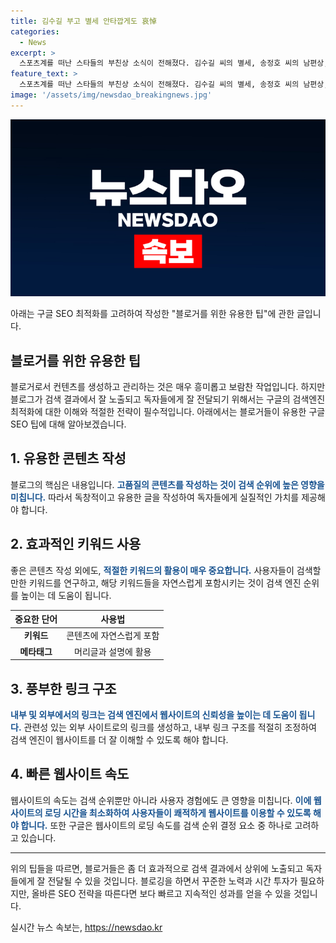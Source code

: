 ```yaml
---
title: 김수길 부고 별세 안타깝게도 哀悼
categories:
  - News
excerpt: >
  스포츠계를 떠난 스타들의 부친상 소식이 전해졌다. 김수길 씨의 별세, 송정호 씨의 남편상, 정윤 부산국제영화제 대외협력실장의 부친상, 이병훈 전 프로야구 해설위원의 별세, 백영미 씨의 남편상, 청하 강호 씨의 부친상, 임경택 씨의 별세, 김경자 씨의 남편상, 그리고 최영익 씨의 별세로 이들의 발인 일정과 연락처가 공개되었다.
feature_text: >
  스포츠계를 떠난 스타들의 부친상 소식이 전해졌다. 김수길 씨의 별세, 송정호 씨의 남편상, 정윤 부산국제영화제 대외협력실장의 부친상, 이병훈 전 프로야구 해설위원의 별세, 백영미 씨의 남편상, 청하 강호 씨의 부친상, 임경택 씨의 별세, 김경자 씨의 남편상, 그리고 최영익 씨의 별세로 이들의 발인 일정과 연락처가 공개되었다.
image: '/assets/img/newsdao_breakingnews.jpg'
---
```


<p><img src="/assets/img/newsdao_breakingnews.jpg" alt="koreaapp 속보" /></p>

<p>아래는 구글 SEO 최적화를 고려하여 작성한 "블로거를 위한 유용한 팁"에 관한 글입니다.</p>

<h2 data-ke-size="size26">블로거를 위한 유용한 팁</h2>

<p data-ke-size="size16">블로거로서 컨텐츠를 생성하고 관리하는 것은 매우 흥미롭고 보람찬 작업입니다. 하지만 블로그가 검색 결과에서 잘 노출되고 독자들에게 잘 전달되기 위해서는 구글의 검색엔진 최적화에 대한 이해와 적절한 전략이 필수적입니다. 아래에서는 블로거들이 유용한 구글 SEO 팁에 대해 알아보겠습니다.</p>

<h2 data-ke-size="size22">1. 유용한 콘텐츠 작성</h2>

<p data-ke-size="size16">블로그의 핵심은 내용입니다. <b><span style="color: #1a5490;">고품질의 콘텐츠를 작성하는 것이 검색 순위에 높은 영향을 미칩니다.</span></b> 따라서 독창적이고 유용한 글을 작성하여 독자들에게 실질적인 가치를 제공해야 합니다.</p>

<h2 data-ke-size="size22">2. 효과적인 키워드 사용</h2>

<p data-ke-size="size16">좋은 콘텐츠 작성 외에도, <b><span style="color: #1a5490;">적절한 키워드의 활용이 매우 중요합니다.</span></b> 사용자들이 검색할 만한 키워드를 연구하고, 해당 키워드들을 자연스럽게 포함시키는 것이 검색 엔진 순위를 높이는 데 도움이 됩니다. </p>

<table>
<thead>
<tr>
<th>중요한 단어</th>
<th>사용법</th>
</tr>
</thead>
<tbody>
<tr>
<td style="text-align: center; height: 17px;"><b>키워드</b></td>
<td style="text-align: center; height: 17px;">콘텐츠에 자연스럽게 포함</td>
</tr>
<tr>
<td style="text-align: center; height: 17px;"><b>메타태그</b></td>
<td style="text-align: center; height: 17px;">머리글과 설명에 활용</td>
</tr>
</tbody>
</table>

<h2 data-ke-size="size22">3. 풍부한 링크 구조</h2>

<p data-ke-size="size16"><b><span style="color: #1a5490;">내부 및 외부에서의 링크는 검색 엔진에서 웹사이트의 신뢰성을 높이는 데 도움이 됩니다.</span></b> 관련성 있는 외부 사이트로의 링크를 생성하고, 내부 링크 구조를 적절히 조정하여 검색 엔진이 웹사이트를 더 잘 이해할 수 있도록 해야 합니다.</p>

<h2 data-ke-size="size22">4. 빠른 웹사이트 속도</h2>

<p data-ke-size="size16">웹사이트의 속도는 검색 순위뿐만 아니라 사용자 경험에도 큰 영향을 미칩니다. <b><span style="color: #1a5490;">이에 웹사이트의 로딩 시간을 최소화하여 사용자들이 쾌적하게 웹사이트를 이용할 수 있도록 해야 합니다.</span></b> 또한 구글은 웹사이트의 로딩 속도를 검색 순위 결정 요소 중 하나로 고려하고 있습니다.</p>

<hr>

<p data-ke-size="size16">위의 팁들을 따르면, 블로거들은 좀 더 효과적으로 검색 결과에서 상위에 노출되고 독자들에게 잘 전달될 수 있을 것입니다. 블로깅을 하면서 꾸준한 노력과 시간 투자가 필요하지만, 올바른 SEO 전략을 따른다면 보다 빠르고 지속적인 성과를 얻을 수 있을 것입니다.</p>
실시간 뉴스 속보는, <a href="https://newsdao.kr" rel="dofollow">https://newsdao.kr</a>



